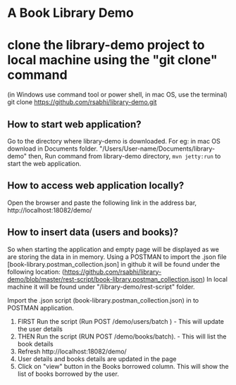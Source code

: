 # A Book Library Demo   

# clone the library-demo project to local machine using the "git clone" command
(in Windows use command tool or power shell, in mac OS, use the terminal)
git clone https://github.com/rsabhi/library-demo.git

## How to start web application?
Go to the directory where library-demo is downloaded. For eg: in mac OS download in Documents folder.
"/Users/User-name/Documents/library-demo"
then, 
Run command from library-demo directory, ```mvn jetty:run``` to start the web application.

## How to access web application locally?
Open the browser and paste the following link in the address bar, http://localhost:18082/demo/

## How to insert data (users and books)?
So when starting the application and empty page will be displayed as we are storing the data in in memory. 
Using a POSTMAN to import the .json file [book-library.postman_collection.json]
in github it will be found under the following location:
(https://github.com/rsabhi/library-demo/blob/master/rest-script/book-library.postman_collection.json) 
In local machine it will be found under "/library-demo/⁨rest-script"⁩ folder.

Import the .json script (book-library.postman_collection.json) in to POSTMAN application. 

1. FIRST Run the script (Run POST /demo/users/batch ) - This will update the user details 
2. THEN Run the script (RUN POST /demo/books/batch). - This will list the book details 
3. Refresh http://localhost:18082/demo/
4. User details and books details are updated in the page
5. Click on "view" button in the Books borrowed column. This will show the list of books borrowed by the user.




